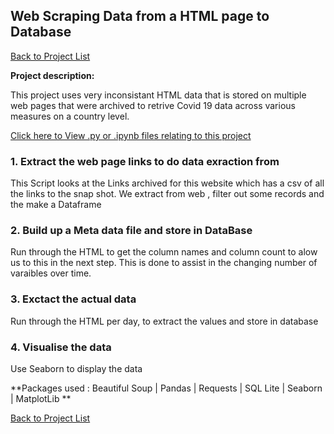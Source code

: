 ## Web Scraping Data from a HTML page to Database 

[Back to Project List](http://emilevdheyde.github.io/)

**Project description:** 

This project uses very inconsistant HTML data that is stored on multiple web pages that were archived to retrive Covid 19 data across various measures on a country level.

[Click here to View .py or .ipynb files relating to this project](http://github.com/EmileVdHeyde/My-Python-Projects/tree/master/1.Covid%20Data%20Web%20Scraping)

### 1. Extract the web page links to do data exraction from 

This Script looks at the Links archived for this website which has a csv of all the links to the snap shot.
We extract from web , filter out some records and the make a Dataframe

### 2. Build up a Meta data file and store in DataBase

Run through the HTML to get the column names and column count to alow us to this in the next step.
This is done to assist in the changing number of varaibles over time.

### 3. Exctact the actual data 

Run through the HTML per day, to extract the values and store in database 

### 4. Visualise the data 

Use Seaborn to display the data 


**Packages used :
Beautiful Soup | Pandas | Requests | SQL Lite | Seaborn | MatplotLib **

[Back to Project List](http://emilevdheyde.github.io/)
